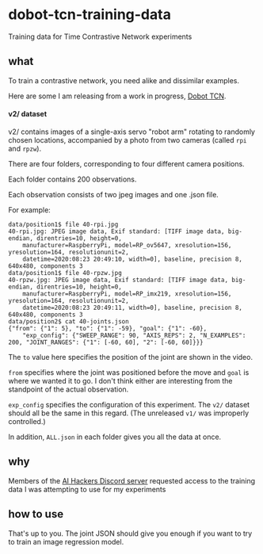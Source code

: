 # dobot-tcn-training-data
Training data for Time Contrastive Network experiments

## what 

To train a contrastive network, you need alike and dissimilar examples.

Here are some I am releasing from a work in progress, [Dobot TCN](https://github.com/tlack/dobot-tcn/).

#### v2/ dataset

v2/ contains images of a single-axis servo "robot arm" rotating to randomly chosen locations, 
accompanied by a photo from two cameras (called `rpi` and `rpzw`).

There are four folders, corresponding to four different camera positions.

Each folder contains 200 observations.

Each observation consists of two jpeg images and one .json file.

For example:

```
data/position1$ file 40-rpi.jpg
40-rpi.jpg: JPEG image data, Exif standard: [TIFF image data, big-endian, direntries=10, height=0, 
	manufacturer=RaspberryPi, model=RP_ov5647, xresolution=156, yresolution=164, resolutionunit=2, 
	datetime=2020:08:23 20:49:10, width=0], baseline, precision 8, 640x480, components 3
data/position1$ file 40-rpzw.jpg
40-rpzw.jpg: JPEG image data, Exif standard: [TIFF image data, big-endian, direntries=10, height=0, 
	manufacturer=RaspberryPi, model=RP_imx219, xresolution=156, yresolution=164, resolutionunit=2, 
	datetime=2020:08:23 20:49:11, width=0], baseline, precision 8, 640x480, components 3
data/position2$ cat 40-joints.json
{"from": {"1": 5}, "to": {"1": -59}, "goal": {"1": -60}, 
	"exp_config": {"SWEEP_RANGE": 90, "AXIS_REPS": 2, "N_EXAMPLES": 200, "JOINT_RANGES": {"1": [-60, 60], "2": [-60, 60]}}}
```

The `to` value here specifies the position of the joint are shown in the video. 

`from` specifies where the joint was positioned before the move and `goal` is where we
wanted it to go. I don't think either are interesting from the standpoint of the actual
observation.

`exp_config` specifies the configuration of this experiment. The `v2/` dataset should all
be the same in this regard. (The unreleased `v1/` was improperly controlled.)

In addition, `ALL.json` in each folder gives you all the data at once.

## why

Members of the [AI Hackers Discord server](https://discord.gg/zErMBh) requested access to the training 
data I was attempting to use for my experiments

## how to use

That's up to you. The joint JSON should give you enough if you want to try to
train an image regression model. 
